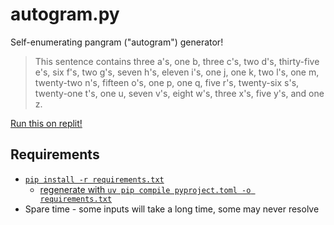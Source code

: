 # autogram.py
Self-enumerating pangram ("autogram") generator!

> This sentence contains three a's, one b, three c's, two d's, thirty-five e's, six f's, two g's, seven h's, eleven i's, one j, one k, two l's, one m, twenty-two n's, fifteen o's, one p, one q, five r's, twenty-six s's, twenty-one t's, one u, seven v's, eight w's, three x's, five y's, and one z.

[Run this on replit!](https://replit.com/@alexblandin/autogram)

## Requirements
- [`pip install -r requirements.txt`](https://www.python.org/)
  - [regenerate with `uv pip compile pyproject.toml -o requirements.txt`](https://github.com/astral-sh/uv)
- Spare time - some inputs will take a long time, some may never resolve
